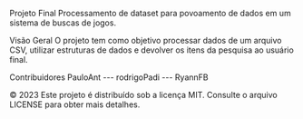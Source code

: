 Projeto Final
Processamento de dataset para povoamento de dados em um sistema de buscas de jogos.

Visão Geral
O projeto tem como objetivo processar dados de um arquivo CSV, utilizar estruturas de dados e devolver os itens da pesquisa ao usuário final.

Contribuidores
PauloAnt --- rodrigoPadi --- RyannFB

© 2023 Este projeto é distribuído sob a licença MIT. Consulte o arquivo LICENSE para obter mais detalhes.
